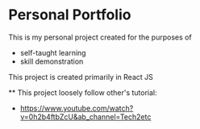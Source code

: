 # Personal Portfolio 

This is my personal project created for the purposes of 

- self-taught learning
- skill demonstration 

This project is created primarily in React JS

** This project loosely follow other's tutorial:
- https://www.youtube.com/watch?v=0h2b4ftbZcU&ab_channel=Tech2etc